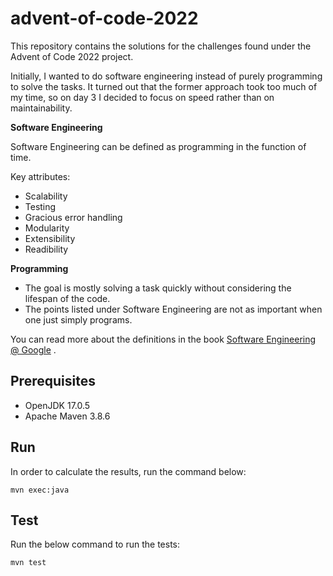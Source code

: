 # advent-of-code-2022

This repository contains the solutions for the challenges found under the Advent of Code 2022 project.

Initially, I wanted to do software engineering instead of purely programming to solve the tasks. It turned out that the
former approach took too much of my time, so on day 3 I decided to focus on speed rather than on maintainability.

**Software Engineering**

Software Engineering can be defined as programming in the function of time.

Key attributes:

* Scalability
* Testing
* Gracious error handling
* Modularity
* Extensibility
* Readibility

**Programming**

* The goal is mostly solving a task quickly without considering the lifespan of the code.
* The points listed under Software Engineering are not as important when one just simply programs.

You can read more about the definitions in the
book [Software Engineering @ Google](https://books.google.de/books/about/Software_Engineering_at_Google.html?id=YhUyzgEACAAJ&redir_esc=y)
.

## Prerequisites

* OpenJDK 17.0.5
* Apache Maven 3.8.6

## Run

In order to calculate the results, run the command below:

```
mvn exec:java
```

## Test
Run the below command to run the tests:
```
mvn test
```
